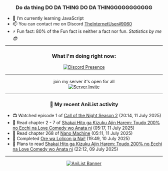 <div align="center">

### Do da thing DO DA THING DO DA THINGGGGGGGGGGG
</div>

- 🌱 I’m currently learning JavaScript
- 📫 You can contact me on Discord [TheInternetUser#9060](https://discord.com/users/534117072796385300)
- ⚡ Fun fact: 80% of the Fun fact is neither a fact nor fun. _Statistics by me 😎_
<hr>

<div align="center">

### What I'm doing right now:
[![Discord Presence](https://lanyard.cnrad.dev/api/534117072796385300)](https://discord.com/users/534117072796385300)
<hr>

join my server it's open for all <br>
[![Server Invite](https://invidget.switchblade.xyz/bfYgVHxrSs)](https://discord.gg/bfYgVHxrSs)

<hr>
  
### 🌸 My recent AniList activity

</div>

<!-- ANILIST_ACTIVITY:start -->

-   📺 Watched episode 1 of [Call of the Night Season 2](https://anilist.co/anime/175914) (20:14, 11 July 2025)
-   📖 Read chapter 2 - 7 of [Shakai Hito ga Kizuku Ajin Harem: Toudo 200% no Ecchi na Love Comedy wo Anata ni](https://anilist.co/manga/127516) (05:17, 11 July 2025)
-   📖 Read chapter 268 of [Nano Machine](https://anilist.co/manga/120980) (05:11, 11 July 2025)
-   📖 Completed [Ore wa Lolicon ja Nai!](https://anilist.co/manga/115209) (19:49, 10 July 2025)
-   📖 Plans to read [Shakai Hito ga Kizuku Ajin Harem: Toudo 200% no Ecchi na Love Comedy wo Anata ni](https://anilist.co/manga/127516) (22:12, 09 July 2025)

<!-- ANILIST_ACTIVITY:end -->
<hr>

<div align="center">

[![AniList Banner](https://img.anili.st/User/929966)](https://anilist.co/user/TheInternetUser)

<!-- ![Profile views](https://gpvc.arturio.dev/TheInternetUse7) Since 2023-01-09 -->
<br>


</div>
